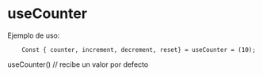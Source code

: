 # useCounter

Ejemplo de uso:

```
    Const { counter, increment, decrement, reset} = useCounter = (10);
```

useCounter() // recibe un valor por defecto